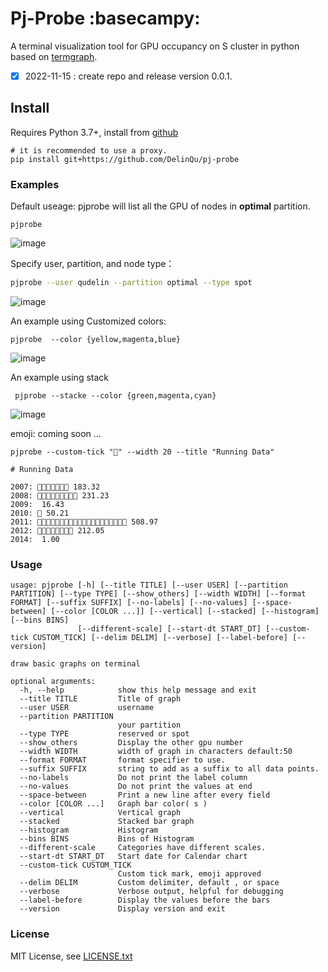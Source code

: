 # Pj-Probe :basecampy:

A terminal visualization tool for GPU occupancy on S cluster in python based on [termgraph](https://github.com/mkaz/termgraph).

- [x] 2022-11-15 : create repo and release version 0.0.1.


## Install
Requires Python 3.7+, install from [github](https://github.com/DelinQu/pj-probe)

```
# it is recommended to use a proxy.
pip install git+https://github.com/DelinQu/pj-probe
```


### Examples

Default useage: pjprobe will list all the GPU of nodes in **optimal** partition.
```
pjprobe
```
![image](https://user-images.githubusercontent.com/60593268/201833629-168b2569-f4c9-4799-a3aa-b999690ae64f.png)

Specify user, partition, and node type：

```bash
pjprobe --user qudelin --partition optimal --type spot
```
![image](https://user-images.githubusercontent.com/60593268/201835089-6b8f0c2c-5d48-47a2-9e53-e186ca7c74ff.png)


An example using Customized colors:

```
pjprobe  --color {yellow,magenta,blue} 
```
![image](https://user-images.githubusercontent.com/60593268/201835709-d2cca610-5edf-49c2-b19e-3a0352d67995.png)


An example using stack 
```
 pjprobe --stacke --color {green,magenta,cyan} 
```
![image](https://user-images.githubusercontent.com/60593268/201836303-5c38a2a0-3d92-460d-b833-52ea022daab7.png)

emoji: coming soon ...
```
pjprobe --custom-tick "🏃" --width 20 --title "Running Data"

# Running Data

2007: 🏃🏃🏃🏃🏃🏃🏃 183.32
2008: 🏃🏃🏃🏃🏃🏃🏃🏃🏃 231.23
2009:  16.43
2010: 🏃 50.21
2011: 🏃🏃🏃🏃🏃🏃🏃🏃🏃🏃🏃🏃🏃🏃🏃🏃🏃🏃🏃🏃 508.97
2012: 🏃🏃🏃🏃🏃🏃🏃🏃 212.05
2014:  1.00

```

### Usage
```
usage: pjprobe [-h] [--title TITLE] [--user USER] [--partition PARTITION] [--type TYPE] [--show_others] [--width WIDTH] [--format FORMAT] [--suffix SUFFIX] [--no-labels] [--no-values] [--space-between] [--color [COLOR ...]] [--vertical] [--stacked] [--histogram] [--bins BINS]
               [--different-scale] [--start-dt START_DT] [--custom-tick CUSTOM_TICK] [--delim DELIM] [--verbose] [--label-before] [--version]

draw basic graphs on terminal

optional arguments:
  -h, --help            show this help message and exit
  --title TITLE         Title of graph
  --user USER           username
  --partition PARTITION
                        your partition
  --type TYPE           reserved or spot
  --show_others         Display the other gpu number
  --width WIDTH         width of graph in characters default:50
  --format FORMAT       format specifier to use.
  --suffix SUFFIX       string to add as a suffix to all data points.
  --no-labels           Do not print the label column
  --no-values           Do not print the values at end
  --space-between       Print a new line after every field
  --color [COLOR ...]   Graph bar color( s )
  --vertical            Vertical graph
  --stacked             Stacked bar graph
  --histogram           Histogram
  --bins BINS           Bins of Histogram
  --different-scale     Categories have different scales.
  --start-dt START_DT   Start date for Calendar chart
  --custom-tick CUSTOM_TICK
                        Custom tick mark, emoji approved
  --delim DELIM         Custom delimiter, default , or space
  --verbose             Verbose output, helpful for debugging
  --label-before        Display the values before the bars
  --version             Display version and exit
```


### License

MIT License, see [LICENSE.txt](LICENSE.txt)


